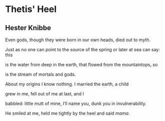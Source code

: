# Thetis' Heel
## Hester Knibbe
Even gods, though they were born
in our own heads, died out to myth.

Just as no one can point to the source
of the spring or later at sea can say: this

is the water from deep in the earth, that
flowed from the mountaintops, so

is the stream of mortals and gods.

About my origins I know
nothing. I married the earth, a child

grew in me, fell
out of me at last, and I

babbled: little mutt of mine, I’ll
name you, dunk you in invulnerability.

He smiled at me, held me tightly
by the heel and said _mama_.